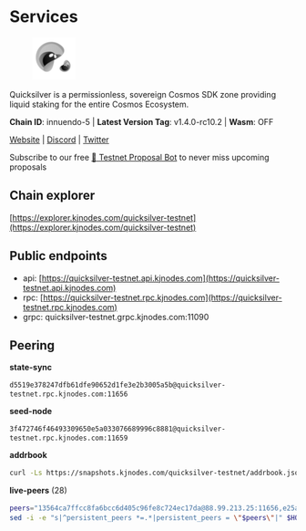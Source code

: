 # Services

<figure><img src="https://raw.githubusercontent.com/kj89/cosmos-images/main/logos/quicksilver.png" alt=""><figcaption></figcaption></figure>

Quicksilver is a permissionless, sovereign Cosmos SDK zone providing liquid staking for the entire Cosmos Ecosystem.

**Chain ID**: innuendo-5 | **Latest Version Tag**: v1.4.0-rc10.2 | **Wasm**: OFF

[Website](https://quicksilver.zone) | [Discord](https://discord.gg/quicksilverprotocol) | [Twitter](https://twitter.com/quicksilverzone)



Subscribe to our free [🤖 Testnet Proposal Bot](https://t.me/kjnodes_testnet_proposal_bot) to never miss upcoming proposals


## Chain explorer
[https://explorer.kjnodes.com/quicksilver-testnet](https://explorer.kjnodes.com/quicksilver-testnet)

## Public endpoints

* api: [https://quicksilver-testnet.api.kjnodes.com](https://quicksilver-testnet.api.kjnodes.com)
* rpc: [https://quicksilver-testnet.rpc.kjnodes.com](https://quicksilver-testnet.rpc.kjnodes.com)
* grpc: quicksilver-testnet.grpc.kjnodes.com:11090

## Peering

**state-sync**

```text
d5519e378247dfb61dfe90652d1fe3e2b3005a5b@quicksilver-testnet.rpc.kjnodes.com:11656
```

**seed-node**

```text
3f472746f46493309650e5a033076689996c8881@quicksilver-testnet.rpc.kjnodes.com:11659
```

**addrbook**
```bash
curl -Ls https://snapshots.kjnodes.com/quicksilver-testnet/addrbook.json > $HOME/.quicksilverd/config/addrbook.json
```

**live-peers** (28)
```bash
peers="13564ca7ffcc8fa6bcc6d405c96fe8c724ec17da@88.99.213.25:11656,e25a748120c9608c1d2a70fafa75178d862b3463@178.18.254.211:10656,d5519e378247dfb61dfe90652d1fe3e2b3005a5b@65.109.68.190:11656,42f87cb55d5fdd222da28023613c66857398c4b8@5.22.223.252:26656,a49d8d304e96350272dca24934b8295bc81d75d2@23.227.200.10:26656,f0621c59ca7cfba98015ae2a47886fc3d9c0020c@94.130.132.227:2060,1c4274460224753e8080d0efd16c0ed88fe27fc0@51.195.145.103:26656,796e72ffc343c187cd5e8397c0c09c0671d228e0@185.16.39.51:26656,a637b94cb989909cc182623748ef179b0659f148@65.109.23.114:11156,0ccfc2136005f448c11dd515e22aac3e25f4b6dd@31.220.84.183:36656,a288baa951cbe92b253c01c3936d930af1d56424@5.161.142.236:26656,74abcb5243d4ffc43de6ad1a288d8e50adcd467e@65.109.80.176:20656,78d271e4b4692ff1ee8490f3825a541558b31870@65.21.95.46:28656,d4d83e209a2b096859821228ea17475f9a487a48@23.88.0.170:15651,7781c28c240e85474425040f744b501d99120d1d@195.201.108.152:11656,a37474c1f254cd4b16d924327a755c914e8e7d86@65.109.30.53:26656,0a3ac40a7a4ce35978c4da97be2eb6974bc3c58b@185.252.233.217:46656,c9a74cdd754a8ccc9243ac2b245e4caaa78695aa@45.85.147.96:26656,025e1a9ba7e536e1db47569b55081f7adf6d2f9e@95.217.83.28:26636,17d1c0845076139a81174b1837bff598fb255d31@46.4.121.72:11156,9a60250367f370dc7395c7a5b0d503cec544188f@65.108.230.113:20026,af8cfa944802a9bd510fc3407950a15e8be86c31@213.239.217.52:30656,2aed12a25bfa92e40ccb95c88692735a9488a17e@65.109.92.79:37656,97377c16946f8e1fa69e7c2c6b7feb32c2090f09@116.202.227.117:11656,25410bff2fb7312d24c11b1e990507e5e3aa40b7@135.125.5.31:48656,03332cdbc3d354846a18992effbb8c20aa28f52a@65.21.133.125:28656,ac6068dc650358a0c8f7b774630367ba2c70fa1f@93.190.141.68:21026,d0d0903d8c2f514c92284341d48aa422d4e37740@78.47.198.121:21026"
sed -i -e "s|^persistent_peers *=.*|persistent_peers = \"$peers\"|" $HOME/.quicksilverd/config/config.toml
```
